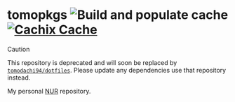 # tomopkgs ![Build and populate cache](https://github.com/tomodachi94/tomopkgs/workflows/Build%20and%20populate%20cache/badge.svg) [![Cachix Cache](https://img.shields.io/badge/cachix-tomodachi94-blue.svg)](https://tomodachi94.cachix.org)

> [!CAUTION]
> This repository is deprecated and will soon be replaced by [`tomodachi94/dotfiles`](https://github.com/tomodachi94/dotfiles). Please update any dependencies use that repository instead.

My personal [NUR](https://github.com/nix-community/NUR) repository.

